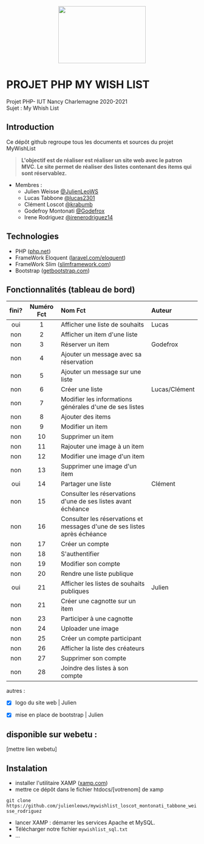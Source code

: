 <p align="center">
  <img width="230" height="150" src="https://github.com/julienleows/mywishlist_loscot_montonati_tabbone_weisse/blob/main/images/logos/logo_mywhislist.svg">
</p>

# PROJET PHP MY WISH LIST
Projet PHP- IUT Nancy Charlemagne 2020-2021  
Sujet : My Whish List


## Introduction
Ce dépôt github regroupe tous les documents et sources du projet MyWishList

> **L'objectif est de réaliser est réaliser un site web avec le patron MVC.
	Le site permet de réaliser des listes contenant des items qui sont réservablez.**

* Membres :
	* Julien Weisse [@JulienLeoWS](https://github.com/JulienLeoWS)
	* Lucas Tabbone [@lucas2301](https://github.com/lucas2301)
	* Clément Loscot [@krabumb](https://github.com/krabumb)
	* Godefroy Montonati [@Godefrox](https://github.com/Godefrox)
	* Irene Rodriguez [@irenerodriguez14](https://github.com/irenerodriguez14)


## Technologies
* PHP ([php.net](https://www.php.net))
* FrameWork Eloquent ([laravel.com/eloquent](https://laravel.com/docs/8.x/eloquent))
* FrameWork Slim ([slimframework.com](https://www.slimframework.com/))
* Bootstrap ([getbootstrap.com](https://getbootstrap.com/))


## Fonctionnalités (tableau de bord)
fini? | Numéro Fct | Nom Fct | Auteur
:-: |:-: | :- |:-
oui | 1  | Afficher une liste de souhaits | Lucas 
non | 2  | Afficher un item d'une liste   | 
non | 3  | Réserver un item               | Godefrox
non | 4  | Ajouter un message avec sa réservation |
non | 5  | Ajouter un message sur une liste |
non | 6  | Créer une liste | Lucas/Clément
non | 7  | Modifier les informations générales d'une de ses listes |
non | 8  | Ajouter des items |
non | 9  | Modifier un item |
non | 10 | Supprimer un item
non | 11 | Rajouter une image à un item |
non | 12 | Modifier une image d'un item |
non | 13 | Supprimer une image d'un item |
oui | 14 | Partager une liste | Clément
non | 15 | Consulter les réservations d'une de ses listes avant échéance |
non | 16 | Consulter les réservations et messages d'une de ses listes après échéance |
non | 17 | Créer un compte |
non | 18 | S'authentifier |
non | 19 | Modifier son compte |
non | 20 | Rendre une liste publique |
oui | 21 | Afficher les listes de souhaits publiques | Julien
non | 21 | Créer une cagnotte sur un item |
non | 23 | Participer à une cagnotte |
non | 24 | Uploader une image |
non | 25 | Créer un compte participant |
non | 26 | Afficher la liste des créateurs |
non | 27 | Supprimer son compte |
non | 28 | Joindre des listes à son compte |

autres : 
- [x] logo du site web | Julien
- [x] mise en place de bootstrap | Julien


## disponible sur webetu :

[mettre lien webetu]


## Instalation

* installer l'utilitaire XAMP ([xamp.com](https://www.apachefriends.org/fr/index.html))
* mettre ce dépôt dans le fichier htdocs/[votrenom] de xamp

`git clone https://github.com/julienleows/mywishlist_loscot_montonati_tabbone_weisse_rodriguez`

* lancer XAMP : démarrer les services Apache et MySQL.
* Télécharger notre fichier `mywishlist_sql.txt`
* ...